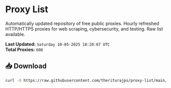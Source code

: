 # Proxy List

Automatically updated repository of free public proxies. Hourly refreshed HTTP/HTTPS proxies for web scraping, cybersecurity, and testing. Raw list available.

**Last Updated:** `Saturday 10-05-2025 18:20:07 UTC`  
**Total Proxies:** `608`

## 📥 Download
```bash
curl -O https://raw.githubusercontent.com/theriturajps/proxy-list/main/proxies.txt
